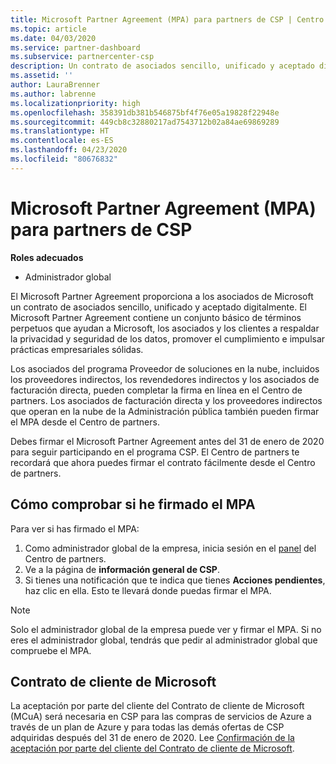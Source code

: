 ```yaml
---
title: Microsoft Partner Agreement (MPA) para partners de CSP | Centro de partners
ms.topic: article
ms.date: 04/03/2020
ms.service: partner-dashboard
ms.subservice: partnercenter-csp
description: Un contrato de asociados sencillo, unificado y aceptado digitalmente.
ms.assetid: ''
author: LauraBrenner
ms.author: labrenne
ms.localizationpriority: high
ms.openlocfilehash: 358391db381b546875bf4f76e05a19828f22948e
ms.sourcegitcommit: 449cb8c32880217ad7543712b02a84ae69869289
ms.translationtype: HT
ms.contentlocale: es-ES
ms.lasthandoff: 04/23/2020
ms.locfileid: "80676832"
---
```

# <a name="microsoft-partner-agreement-mpa-for-csp-partners"></a>Microsoft Partner Agreement (MPA) para partners de CSP 

**Roles adecuados**

- Administrador global


El Microsoft Partner Agreement proporciona a los asociados de Microsoft un contrato de asociados sencillo, unificado y aceptado digitalmente. El Microsoft Partner Agreement contiene un conjunto básico de términos perpetuos que ayudan a Microsoft, los asociados y los clientes a respaldar la privacidad y seguridad de los datos, promover el cumplimiento e impulsar prácticas empresariales sólidas.   

Los asociados del programa Proveedor de soluciones en la nube, incluidos los proveedores indirectos, los revendedores indirectos y los asociados de facturación directa, pueden completar la firma en línea en el Centro de partners. Los asociados de facturación directa y los proveedores indirectos que operan en la nube de la Administración pública también pueden firmar el MPA desde el Centro de partners.

Debes firmar el Microsoft Partner Agreement antes del 31 de enero de 2020 para seguir participando en el programa CSP. El Centro de partners te recordará que ahora puedes firmar el contrato fácilmente desde el Centro de partners.

## <a name="how-to-verify-if-i-have-signed-the-mpa"></a>Cómo comprobar si he firmado el MPA

Para ver si has firmado el MPA:

1. Como administrador global de la empresa, inicia sesión en el [panel](https://partner.microsoft.com/dashboard/home) del Centro de partners.  
2. Ve a la página de **información general de CSP**.
3. Si tienes una notificación que te indica que tienes **Acciones pendientes**, haz clic en ella. Esto te llevará donde puedas firmar el MPA. 

>[!NOTE] 
>Solo el administrador global de la empresa puede ver y firmar el MPA. Si no eres el administrador global, tendrás que pedir al administrador global que compruebe el MPA. 

## <a name="microsoft-customer-agreement"></a>Contrato de cliente de Microsoft

La aceptación por parte del cliente del Contrato de cliente de Microsoft (MCuA) será necesaria en CSP para las compras de servicios de Azure a través de un plan de Azure y para todas las demás ofertas de CSP adquiridas después del 31 de enero de 2020. Lee [Confirmación de la aceptación por parte del cliente del Contrato de cliente de Microsoft](confirm-customer-agreement.md).
 











